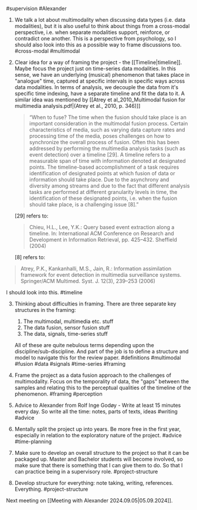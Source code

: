 #supervision #Alexander

1. We talk a lot about multimodality when discussing data types (i.e. data modalities), but it is also useful to think about things from a cross-modal perspective, i.e. when separate modalities support, reinforce, or contradict one another. This is a perspective from psychology, so I should also look into this as a possible way to frame discussions too. #cross-modal #multimodal
   
2. Clear idea for a way of framing the project - the [[Timeline|timeline]]. Maybe focus the project just on time-series data modalities. In this sense, we have an underlying (musical) phenomenon that takes place in "analogue" time, captured at specific intervals in specific ways across data modalities. In terms of analysis, we decouple the data from it's specific time indexing, have a separate timeline and fit the data to it. A similar idea was mentioned by [[Atrey et al_2010_Multimodal fusion for multimedia analysis.pdf|(Atrey et al., 2010, p. 346)]]
   
   > “When to fuse? The time when the fusion should take place is an important consideration in the multimodal fusion process. Certain characteristics of media, such as varying data capture rates and processing time of the media, poses challenges on how to synchronize the overall process of fusion. Often this has been addressed by performing the multimedia analysis tasks (such as event detection) over a timeline [29]. A timeline refers to a measurable span of time with information denoted at designated points. The timeline-based accomplishment of a task requires identification of designated points at which fusion of data or information should take place. Due to the asynchrony and diversity among streams and due to the fact that different analysis tasks are performed at different granularity levels in time, the identification of these designated points, i.e. when the fusion should take place, is a challenging issue [8].”
   
   [29] refers to:
   
   > Chieu, H.L., Lee, Y.K.: Query based event extraction along a timeline. In: International ACM Conference on Research and Development in Information Retrieval, pp. 425–432. Sheffield (2004)
   
   [8] refers to:

>	Atrey, P.K., Kankanhalli, M.S., Jain, R.: Information assimilation framework for event detection in multimedia surveillance systems. Springer/ACM Multimed. Syst. J. 12(3), 239–253 (2006)
   
   I should look into this. #timeline
   
3. Thinking about difficulties in framing. There are three separate key structures in the framing:
   
	1. The multimodal, multimedia etc. stuff
	2. The data fusion, sensor fusion stuff
	3. The data, signals, time-series stuff
	   
	All of these are quite nebulous terms depending upon the discipline/sub-discipline. And part of the job is to define a structure and model to navigate this for the review paper. #definitions #multimodal #fusion #data #signals #time-series #framing
	
4.  Frame the project as a data fusion approach to the challenges of multimodality. Focus on the temporality of data, the "gaps" between the samples and relating this to the perceptual qualities of the timeline of the phenomenon. #framing #perception

5. Advice to Alexander from Rolf Inge Godøy - Write at least 15 minutes every day. So write all the time: notes, parts of texts, ideas #writing #advice
   
6. Mentally split the project up into years. Be more free in the first year, especially in relation to the exploratory nature of the project. #advice #time-planning
   
7. Make sure to develop an overall structure to the project so that it can be packaged up. Master and Bachelor students will become involved, so make sure that there is something that I can give them to do. So that I can practice being in a supervisory role. #project-structure 

8. Develop structure for everything: note taking, writing, references. Everything. #project-structure 

Next meeting on [[Meeting with Alexander 2024.09.05|05.09.2024]].
